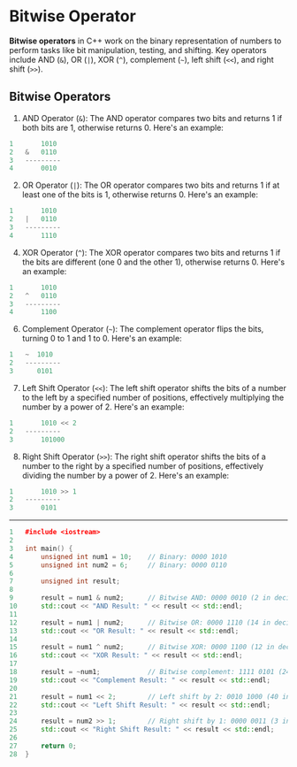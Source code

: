 # Bitwise Operator
**Bitwise operators** in C++ work on the binary representation of numbers to perform tasks like bit manipulation, testing, and shifting. Key operators include AND (`&`), OR (`|`), XOR (`^`), complement (`~`), left shift (`<<`), and right shift (`>>`).

## Bitwise Operators
1. AND Operator (`&`): The AND operator compares two bits and returns 1 if both bits are 1, otherwise returns 0. Here's an example:
```cpp
1	    1010
2	&   0110
3	---------
4	    0010
```
2. OR Operator (`|`): The OR operator compares two bits and returns 1 if at least one of the bits is 1, otherwise returns 0. Here's an example:
```cpp
1	    1010
2	|   0110
3	---------
4	    1110
```
4. XOR Operator (`^`): The XOR operator compares two bits and returns 1 if the bits are different (one 0 and the other 1), otherwise returns 0. Here's an example:
```cpp
1	    1010
2	^   0110
3	---------
4	    1100
```
6. Complement Operator (`~`): The complement operator flips the bits, turning 0 to 1 and 1 to 0. Here's an example:
```cpp
1	~  1010
2	---------
3	   0101
```
7. Left Shift Operator (`<<`): The left shift operator shifts the bits of a number to the left by a specified number of positions, effectively multiplying the number by a power of 2. Here's an example:
```cpp
1	    1010 << 2
2	---------
3	    101000
```
8. Right Shift Operator (`>>`): The right shift operator shifts the bits of a number to the right by a specified number of positions, effectively dividing the number by a power of 2. Here's an example:
```cpp
1	    1010 >> 1
2	---------
3	    0101
```
---

```cpp
1	#include <iostream>
2	
3	int main() {
4	    unsigned int num1 = 10;    // Binary: 0000 1010
5	    unsigned int num2 = 6;     // Binary: 0000 0110
6	
7	    unsigned int result;
8	
9	    result = num1 & num2;      // Bitwise AND: 0000 0010 (2 in decimal)
10	    std::cout << "AND Result: " << result << std::endl;
11	
12	    result = num1 | num2;      // Bitwise OR: 0000 1110 (14 in decimal)
13	    std::cout << "OR Result: " << result << std::endl;
14	
15	    result = num1 ^ num2;      // Bitwise XOR: 0000 1100 (12 in decimal)
16	    std::cout << "XOR Result: " << result << std::endl;
17	
18	    result = ~num1;            // Bitwise complement: 1111 0101 (245 in decimal)
19	    std::cout << "Complement Result: " << result << std::endl;
20	
21	    result = num1 << 2;        // Left shift by 2: 0010 1000 (40 in decimal)
22	    std::cout << "Left Shift Result: " << result << std::endl;
23	
24	    result = num2 >> 1;        // Right shift by 1: 0000 0011 (3 in decimal)
25	    std::cout << "Right Shift Result: " << result << std::endl;
26	
27	    return 0;
28	}
```



